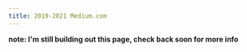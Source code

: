 ```yaml
---
title: 2019-2021 Medium.com
---
```

__note: I'm still building out this page, check back soon for more info__